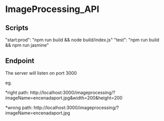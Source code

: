 # ImageProcessing_API

## Scripts

"start:prod": "npm run build && node build/index.js"
"test": "npm run build && npm run jasmine"

## Endpoint

The server will listen on port 3000

eg.

*right path:
http://localhost:3000/imageprocessing/?imageName=encenadaport.jpg&width=200&height=200

*wrong path:
http://localhost:3000/imageprocessing/?imageName=encenadaport.jpg

